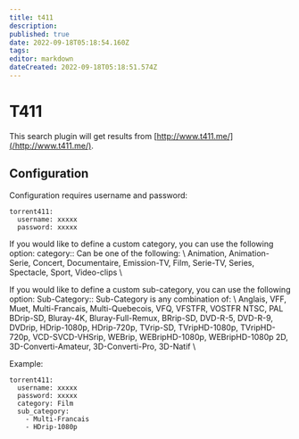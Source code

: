 ```yaml
---
title: t411
description: 
published: true
date: 2022-09-18T05:18:54.160Z
tags: 
editor: markdown
dateCreated: 2022-09-18T05:18:51.574Z
---
```


# T411
This search plugin will get results from [http://www.t411.me/](/http://www.t411.me/).

## Configuration
Configuration requires username and password:
```
torrent411: 
  username: xxxxx
  password: xxxxx
```

If you would like to define a custom category, you can use the following option:
 category::
 Can be one of the following: \\
      Animation, Animation-Serie, Concert, Documentaire, Emission-TV, Film, Serie-TV, Series, Spectacle, Sport, Video-clips \\

If you would like to define a custom sub-category, you can use the following option:
 Sub-Category::
 Sub-Category is any combination of: \\
      Anglais, VFF, Muet, Multi-Francais, Multi-Quebecois, VFQ, VFSTFR, VOSTFR
       NTSC, PAL
       BDrip-SD, Bluray-4K, Bluray-Full-Remux, BRrip-SD, DVD-R-5, DVD-R-9, DVDrip, HDrip-1080p, HDrip-720p, TVrip-SD, TVripHD-1080p, TVripHD-720p, VCD-SVCD-VHSrip, WEBrip, WEBripHD-1080p, WEBripHD-1080p
       2D, 3D-Converti-Amateur, 3D-Converti-Pro, 3D-Natif \\


Example:
```
torrent411: 
  username: xxxxx
  password: xxxxx
  category: Film
  sub_category:
    - Multi-Francais
    - HDrip-1080p
```